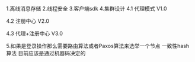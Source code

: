 1.离线消息存储
2.线程安全
3.客户端sdk
4.集群设计
  4.1 代理模式 V1.0
  
  4.2 注册中心 V2.0
  
  4.3 代理+注册中心 V3.0
  
5.如果是登录操作那么需要路由算法或者Paxos算法来选举一个节点
    一致性hash算法
    目前应该是通过机器码决定的